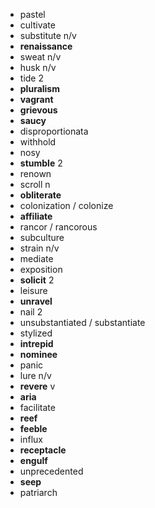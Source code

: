 - pastel
- cultivate
- substitute n/v
- **renaissance**
- sweat n/v
- husk n/v
- tide 2
- **pluralism**
- **vagrant**
- **grievous**
- **saucy**
- disproportionata
- withhold
- nosy
- **stumble** 2
- renown
- scroll n
- **obliterate**
- colonization / colonize
- **affiliate**
- rancor / rancorous
- subculture
- strain n/v
- mediate
- exposition
- **solicit** 2
- leisure
- **unravel**
- nail 2
- unsubstantiated / substantiate
- stylized
- **intrepid**
- **nominee**
- panic
- lure n/v
- **revere** v
- **aria**
- facilitate
- **reef**
- **feeble**
- influx
- **receptacle**
- **engulf**
- unprecedented
- **seep**
- patriarch
